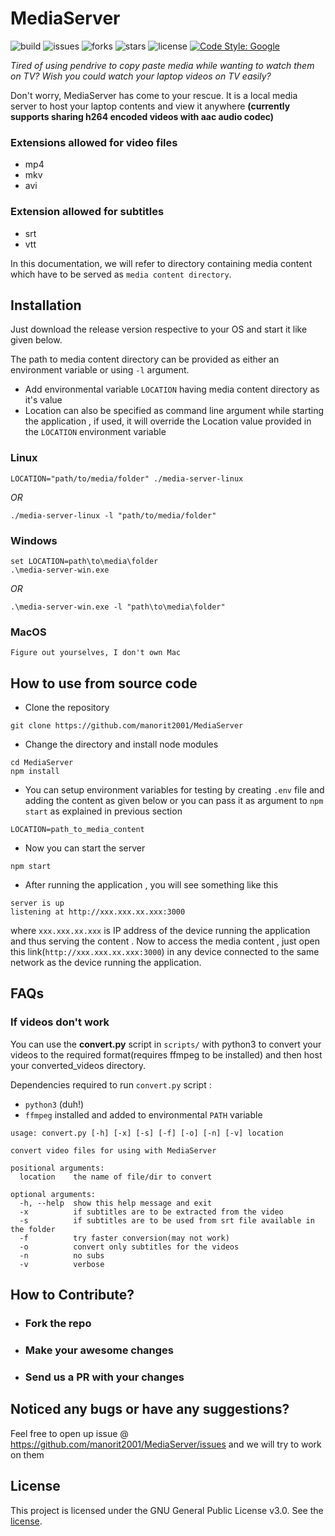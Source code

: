 # MediaServer

![build](https://img.shields.io/github/workflow/status/manorit2001/MediaServer/Caching%20with%20npm)
![issues](https://img.shields.io/github/issues/manorit2001/MediaServer)
![forks](https://img.shields.io/github/forks/manorit2001/MediaServer)
![stars](https://img.shields.io/github/stars/manorit2001/MediaServer)
![license](https://img.shields.io/github/license/manorit2001/MediaServer)
[![Code Style: Google](https://img.shields.io/badge/code%20style-google-blueviolet.svg)](https://github.com/google/eslint-config-google)

_Tired of using pendrive to copy paste media while wanting to watch them on TV?_
_Wish you could watch your laptop videos on TV easily?_

Don't worry, MediaServer has come to your rescue. It is a local media server to host your laptop contents and view it anywhere
**(currently supports sharing h264 encoded videos with aac audio codec)**

### Extensions allowed for video files

- mp4
- mkv
- avi 

### Extension allowed for subtitles

- srt
- vtt

In this documentation, we will refer to directory containing media content which have to be served as `media content directory`.

## Installation

Just download the release version respective to your OS and start it like given below.

The path to media content directory can be provided as either an environment variable or using `-l` argument.
   - Add environmental variable `LOCATION` having media content directory as it's value
   - Location can also be specified as command line argument while starting the application , if used, it will override the Location
     value provided in the `LOCATION` environment variable

### Linux

`LOCATION="path/to/media/folder" ./media-server-linux`

*OR*

`./media-server-linux -l "path/to/media/folder"`

### Windows

```
set LOCATION=path\to\media\folder
.\media-server-win.exe
```

*OR*

`.\media-server-win.exe -l "path\to\media\folder"`

### MacOS

`Figure out yourselves, I don't own Mac`


## How to use from source code

- Clone the repository

`git clone https://github.com/manorit2001/MediaServer`

- Change the directory and install node modules
```
cd MediaServer
npm install
```
- You can setup environment variables for testing by creating `.env` file and adding the content as given below or you can pass it as argument to `npm start` as explained in previous section 

`LOCATION=path_to_media_content`

- Now you can start the server

`npm start`

- After running the application , you will see something like this

```
server is up
listening at http://xxx.xxx.xx.xxx:3000
```

where `xxx.xxx.xx.xxx` is IP address of the device running the application and thus serving the content .
Now to access the media content , just open this link(`http://xxx.xxx.xx.xxx:3000`) in any device connected to the same network as
the device running the application.



## FAQs

### If videos don't work

You can use the **convert.py** script in `scripts/` with python3 to convert your videos to the required format(requires ffmpeg to be installed) and then host your converted_videos directory.

Dependencies required to run `convert.py` script :

- `python3` (duh!)
- `ffmpeg` installed and added to environmental `PATH` variable

```
usage: convert.py [-h] [-x] [-s] [-f] [-o] [-n] [-v] location

convert video files for using with MediaServer

positional arguments:
  location    the name of file/dir to convert

optional arguments:
  -h, --help  show this help message and exit
  -x          if subtitles are to be extracted from the video
  -s          if subtitles are to be used from srt file available in the folder
  -f          try faster conversion(may not work)
  -o          convert only subtitles for the videos
  -n          no subs
  -v          verbose
```

## How to Contribute?

- ### Fork the repo
- ### Make your awesome changes
- ### Send us a PR with your changes

## Noticed any bugs or have any suggestions?

Feel free to open up issue @ https://github.com/manorit2001/MediaServer/issues and we will try to work on them

## License

This project is licensed under the GNU General Public License v3.0. See the [license](https://github.com/manorit2001/MediaServer/blob/master/LICENSE).
